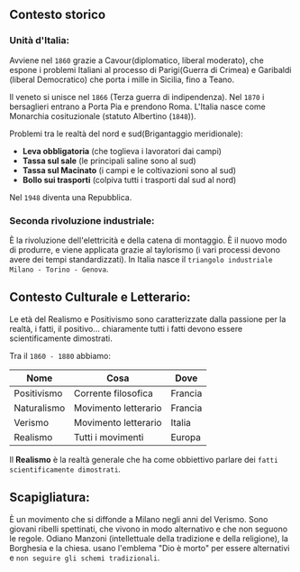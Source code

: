 <IndicePath/>
<script>
  import IndicePath from '$lib/IndicePath/index.svelte';
  </script>

## Contesto storico

### Unità d'Italia:
Avviene nel `1860` grazie a Cavour(diplomatico, liberal moderato), che espone i problemi Italiani al processo di Parigi(Guerra di Crimea) e Garibaldi (liberal Democratico) che porta i mille in Sicilia, fino a Teano. 

Il veneto si unisce nel `1866` (Terza guerra di indipendenza). Nel `1870` i bersaglieri entrano a Porta Pia e prendono Roma.
L'Italia nasce come Monarchia cosituzionale (statuto Albertino (`1848`)).

Problemi tra le realtà del nord e sud(Brigantaggio meridionale):
- **Leva obbligatoria** (che toglieva i lavoratori dai campi)
- **Tassa sul sale** (le principali saline sono al sud)
- **Tassa sul Macinato** (i campi e le coltivazioni sono al sud)
- **Bollo sui trasporti** (colpiva tutti i trasporti dal sud al nord)

Nel `1948` diventa una Repubblica.

### Seconda rivoluzione industriale:
È la rivoluzione dell'elettricità e della catena di montaggio.
È il nuovo modo di produrre, e viene applicata grazie al taylorismo (i vari processi devono avere dei tempi standardizzati). In Italia nasce il `triangolo industriale Milano - Torino - Genova`.

## Contesto Culturale e Letterario:
Le età del Realismo e Positivismo sono caratterizzate dalla passione per la realtà, i fatti, il positivo... chiaramente tutti i fatti devono essere scientificamente dimostrati. 

Tra il `1860 - 1880` abbiamo:

| Nome         | Cosa				     |  Dove   |
| -----------  | ----------------------- | ------- |
| Positivismo  | Corrente filosofica     | Francia |
| Naturalismo  | Movimento letterario    | Francia |
| Verismo      | Movimento letterario    | Italia  |
| Realismo     | Tutti i movimenti       | Europa  |

Il **Realismo** è la realtà generale che ha come obbiettivo parlare dei `fatti scientificamente dimostrati`.  

## Scapigliatura:
È un movimento che si diffonde a Milano negli anni del Verismo. Sono giovani ribelli spettinati, che vivono in modo alternativo e che non seguono le regole. Odiano Manzoni (intellettuale della tradizione e della religione), la Borghesia e la chiesa. usano l'emblema "Dio è morto" per essere alternativi e `non seguire gli schemi tradizionali`.